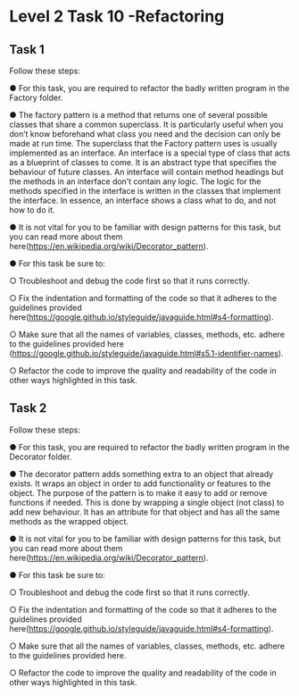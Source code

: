 # Level 2 Task 10 -Refactoring

## Task 1

Follow these steps:

● For this task, you are required to refactor the badly written program in the
Factory folder.

● The factory pattern is a method that returns one of several possible classes that share a common superclass. It is particularly useful when you don’t know beforehand what class you need and the decision can only be made at run time. The superclass that the Factory pattern uses is usually implemented as an interface. An interface is a special type of class that acts as a blueprint of classes to come. It is an abstract type that specifies the behaviour of future classes. An interface will contain method headings but the methods in an interface don’t contain any logic. The logic for the methods specified in the interface is written in the classes that implement the interface. In essence, an interface shows a class what to do, and not how to do it.

● It is not vital for you to be familiar with design patterns for this task, but you can read more about them here(https://en.wikipedia.org/wiki/Decorator_pattern).

● For this task be sure to:

○ Troubleshoot and debug the code first so that it runs correctly.

○ Fix the indentation and formatting of the code so that it adheres to the guidelines provided here(https://google.github.io/styleguide/javaguide.html#s4-formatting).

○ Make sure that all the names of variables, classes, methods, etc. adhere to the guidelines provided here (https://google.github.io/styleguide/javaguide.html#s5.1-identifier-names).

○ Refactor the code to improve the quality and readability of the code in other ways highlighted in this task.

## Task 2

Follow these steps:

● For this task, you are required to refactor the badly written program in the Decorator folder.

● The decorator pattern adds something extra to an object that already exists. It wraps an object in order to add functionality or features to the object. The purpose of the pattern is to make it easy to add or remove functions if needed. This is done by wrapping a single object (not class) to add new behaviour. It has an attribute for that object and has all the same methods as the wrapped object.

● It is not vital for you to be familiar with design patterns for this task, but you can read more about them here(https://en.wikipedia.org/wiki/Decorator_pattern).

● For this task be sure to:

○ Troubleshoot and debug the code first so that it runs correctly.

○ Fix the indentation and formatting of the code so that it adheres to the guidelines provided here(https://google.github.io/styleguide/javaguide.html#s4-formatting).

○ Make sure that all the names of variables, classes, methods, etc. adhere to the guidelines provided here.

○ Refactor the code to improve the quality and readability of the code in other ways highlighted in this task.
